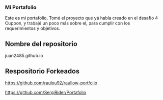 ### Mi Portafolio

Este es mi portafolio, Tomé el proyecto que yá había creado en el desafio 4 Cuppon, y trabajé un poco más sobre el, para cumplir con los requerimientos y objetivos.

## Nombre del repositorio

juan2485.github.io


## Respositorio Forkeados

https://github.com/raulou92/raullow-portfolio

https://github.com/SergiRider/Portafolio

